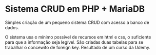 # Sistema CRUD em PHP + MariaDB

Simples criação de um pequeno sistema CRUD com acesso a banco de dados.

O sistema usa o mínimo possível de recursos em html e css, o suficiente para que a informação seja legível.
São criadas duas tabelas para se trabalhar o concewito de foreign key.
Resultado de um curso da Udemy.
